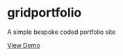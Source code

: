 # gridportfolio
A simple bespoke coded portfolio site

[View Demo](https://sualee.github.io/gridportfolio)
